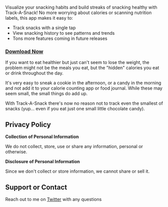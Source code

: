Visualize your snacking habits and build streaks of snacking healthy with Track-A-Snack! No more worrying about calories or scanning nutrition labels, this app makes it easy to:

- Track snacks with a single tap
- View snacking history to see patterns and trends
- Tons more features coming in future releases

### [Download Now](https://apps.apple.com/us/app/id1618704632)

If you want to eat healthier but just can't seem to lose the weight, the problem might not be the meals you eat, but the "hidden" calories you eat or drink throughout the day. 

It's very easy to sneak a cookie in the afternoon, or a candy in the morning and not add it to your calorie counting app or food journal. While these may seem small, the small things do add up. 

With Track-A-Snack there's now no reason not to track even the smallest of snacks (yup... even if you eat just one small little chocolate candy). 

## Privacy Policy

**Collection of Personal Information**

We do not collect, store, use or share any information, personal or otherwise.

**Disclosure of Personal Information**

Since we don't collect or store information, we cannot share or sell it. 


## Support or Contact

Reach out to me on [Twitter](https://twitter.com/mgsabens) with any questions
